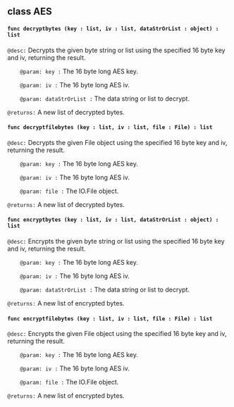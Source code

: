 ## class AES

#### ```func decryptbytes (key : list, iv : list, dataStrOrList : object) : list```


```@desc:``` Decrypts the given byte string or list using the specified 16 byte key and iv, returning the result.

```    @param: key :``` The 16 byte long AES key.

```    @param: iv :``` The 16 byte long AES iv.

```    @param: dataStrOrList :``` The data string or list to decrypt.

```@returns:``` A new list of decrypted bytes.

#### ```func decryptfilebytes (key : list, iv : list, file : File) : list```


```@desc:``` Decrypts the given File object using the specified 16 byte key and iv, returning the result.

```    @param: key :``` The 16 byte long AES key.

```    @param: iv :``` The 16 byte long AES iv.

```    @param: file :``` The IO.File object.

```@returns:``` A new list of decrypted bytes.

#### ```func encryptbytes (key : list, iv : list, dataStrOrList : object) : list```


```@desc:``` Encrypts the given byte string or list using the specified 16 byte key and iv, returning the result.

```    @param: key :``` The 16 byte long AES key.

```    @param: iv :``` The 16 byte long AES iv.

```    @param: dataStrOrList :``` The data string or list to decrypt.

```@returns:``` A new list of encrypted bytes.

#### ```func encryptfilebytes (key : list, iv : list, file : File) : list```


```@desc:``` Encrypts the given File object using the specified 16 byte key and iv, returning the result.

```    @param: key :``` The 16 byte long AES key.

```    @param: iv :``` The 16 byte long AES iv.

```    @param: file :``` The IO.File object.

```@returns:``` A new list of encrypted bytes.

